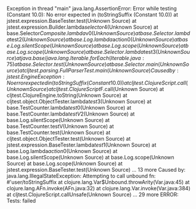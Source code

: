 Exception in thread "main" java.lang.AssertionError: Error while testing (Constant 10.0): No error expected in (toStringSuffix (Constant 10.0))
at jstest.expression.BaseTester.test(Unknown Source)
at jstest.expression.Builder.lambda$selector$4(Unknown Source)
at base.Selector$Composite.lambda$v$0(Unknown Source)
at base.Selector.lambda$test$2(Unknown Source)
at base.Log.lambda$action$0(Unknown Source)
at base.Log.silentScope(Unknown Source)
at base.Log.scope(Unknown Source)
at base.Log.scope(Unknown Source)
at base.Selector.lambda$test$3(Unknown Source)
at java.base/java.lang.Iterable.forEach(Iterable.java:75)
at base.Selector.test(Unknown Source)
at base.Selector.main(Unknown Source)
at cljtest.parsing.FullParserTest.main(Unknown Source)
Caused by: jstest.EngineException: No error expected in (toStringSuffix (Constant 10.0))
at cljtest.ClojureScript.call(Unknown Source)
at cljtest.ClojureScript$F.call(Unknown Source)
at cljtest.ClojureEngine.toString(Unknown Source)
at cljtest.object.ObjectTester.lambda$test$3(Unknown Source)
at base.TestCounter.lambda$test$0(Unknown Source)
at base.TestCounter.lambda$testV$2(Unknown Source)
at base.Log.silentScope(Unknown Source)
at base.TestCounter.testV(Unknown Source)
at base.TestCounter.test(Unknown Source)
at cljtest.object.ObjectTester.test(Unknown Source)
at jstest.expression.BaseTester.lambda$test$1(Unknown Source)
at base.Log.lambda$action$0(Unknown Source)
at base.Log.silentScope(Unknown Source)
at base.Log.scope(Unknown Source)
at base.Log.scope(Unknown Source)
at jstest.expression.BaseTester.test(Unknown Source)
... 13 more
Caused by: java.lang.IllegalStateException: Attempting to call unbound fn: #'user/toStringSuffix
at clojure.lang.Var$Unbound.throwArity(Var.java:45)
at clojure.lang.AFn.invoke(AFn.java:32)
at clojure.lang.Var.invoke(Var.java:384)
at cljtest.ClojureScript.callUnsafe(Unknown Source)
... 29 more
ERROR: Tests: failed
